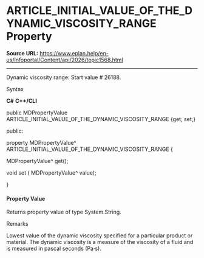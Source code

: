 # ARTICLE_INITIAL_VALUE_OF_THE_DYNAMIC_VISCOSITY_RANGE Property

**Source URL:** https://www.eplan.help/en-us/Infoportal/Content/api/2026/topic1568.html

---

Dynamic viscosity range: Start value # 26188.

Syntax

**C#**
**C++/CLI**


public MDPropertyValue ARTICLE_INITIAL_VALUE_OF_THE_DYNAMIC_VISCOSITY_RANGE {get; set;}

public:

property MDPropertyValue^ ARTICLE_INITIAL_VALUE_OF_THE_DYNAMIC_VISCOSITY_RANGE {

   MDPropertyValue^ get();

   void set (    MDPropertyValue^ value);

}


#### Property Value

Returns property value of type System.String.

Remarks

Lowest value of the dynamic viscosity specified for a particular product or material. The dynamic viscosity is a measure of the viscosity of a fluid and is measured in pascal seconds (Pa·s).
